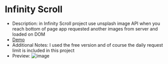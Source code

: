 # Infinity Scroll
   - Description: in Infinity Scroll project use unsplash image API when you reach bottom of page app requested another images from server and loaded on DOM
   - <a href="https://farzadforuozanfar.github.io/Mini-JavaScript-Projects/Infinity_Scroll">Demo</a>
   - Additional Notes: I used the free version and of course the daily request limit is included in this project
   - Preview: ![image](https://github.com/FarzadForuozanfar/Mini-JavaScript-Projects/assets/91725214/319559fb-98f1-4163-9fad-ebd4d6643206)